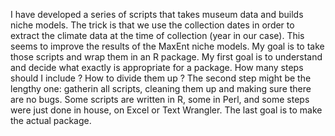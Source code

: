 I have developed a series of scripts that takes museum data and builds niche models. 
The trick is that we use the collection dates in order to extract the climate data at the time of collection (year in our case). This seems to improve the results of the MaxEnt niche models. My goal is to take those scripts and wrap them in an R package. 
My first goal is to understand and decide what exactly is appropriate for a package. How many steps should I include ? How to divide them up ? 
The second step might be the lengthy one: gatherin all scripts, cleaning them up and making sure there are no bugs. Some scripts are written in R, some in Perl, and some steps were just done in house, on Excel or Text Wrangler. 
The last goal is to make the actual package. 


